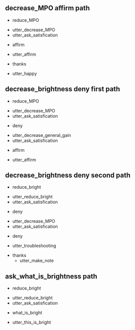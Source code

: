 

## decrease_MPO affirm path
* reduce_MPO
 - utter_decrease_MPO
 - utter_ask_satisfication
* affirm
 - utter_affirm
* thanks
 - utter_happy

## decrease_brightness deny first path
* reduce_MPO
 - utter_decrease_MPO
 - utter_ask_satisfication
* deny
 - utter_decrease_general_gain
 - utter_ask_satisfication
* affirm
 - utter_affirm


## decrease_brightness deny second path
* reduce_bright
 - utter_reduce_bright
 - utter_ask_satisfication
* deny
 - utter_decrease_MPO
 - utter_ask_satisfication
* deny
 - utter_troubleshooting
* thanks
  - utter_make_note

## ask_what_is_brightness path
* reduce_bright
 - utter_reduce_bright
 - utter_ask_satisfication
* what_is_bright
 - utter_this_is_bright